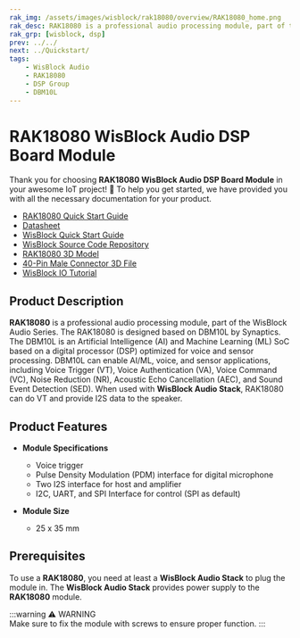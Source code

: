 ```yaml
---
rak_img: /assets/images/wisblock/rak18080/overview/RAK18080_home.png
rak_desc: RAK18080 is a professional audio processing module, part of the WisBlock Audio Series. The RAK18080 is designed based on DBM10L by Synaptics, which can enable AI/ML, voice, and sensor applications.
rak_grp: [wisblock, dsp]
prev: ../../
next: ../Quickstart/
tags:
    - WisBlock Audio
    - RAK18080
    - DSP Group
    - DBM10L
---
```


# RAK18080 WisBlock Audio DSP Board Module

Thank you for choosing **RAK18080 WisBlock Audio DSP Board Module** in your awesome IoT project! 🎉 To help you get started, we have provided you with all the necessary documentation for your product.

* [RAK18080 Quick Start Guide](../Quickstart/)
* [Datasheet](../Datasheet/)
* <a href="../../Quickstart/" target="_blank">WisBlock Quick Start Guide</a>
* [WisBlock Source Code Repository](https://github.com/RAKWireless/WisBlock/)
* [RAK18080 3D Model](https://downloads.rakwireless.com/3D_File/WisBlock/3D_RAK18080.stp)
* [40-Pin Male Connector 3D File](https://downloads.rakwireless.com/3D_File/Accessory/WisConnector/M40S1003K6M.stp)
* [WisBlock IO Tutorial](/Knowledge-Hub/Learn/WisBlock-IO-Tutorial/)


## Product Description


**RAK18080** is a professional audio processing module, part of the WisBlock Audio Series. The RAK18080 is designed based on DBM10L by Synaptics. The DBM10L is an Artificial Intelligence (AI) and Machine Learning (ML) SoC based on a digital processor (DSP) optimized for voice and sensor processing. DBM10L can enable AI/ML, voice, and sensor applications, including Voice Trigger (VT), Voice Authentication (VA), Voice Command (VC), Noise Reduction (NR), Acoustic Echo Cancellation (AEC), and Sound Event Detection (SED). When used with **WisBlock Audio Stack**, RAK18080 can do VT and provide I2S data to the speaker.


## Product Features

* **Module Specifications**
  - Voice trigger
  - Pulse Density Modulation (PDM) interface for digital microphone
  - Two I2S interface for host and amplifier
  - I2C, UART, and SPI Interface for control (SPI as default)
  
* **Module Size**
    * 25 x 35&nbsp;mm


## Prerequisites

To use a **RAK18080**, you need at least a **WisBlock Audio Stack** to plug the module in. The **WisBlock Audio Stack** provides power supply to the **RAK18080** module. 

:::warning ⚠️ WARNING    
Make sure to fix the module with screws to ensure proper function.
:::
